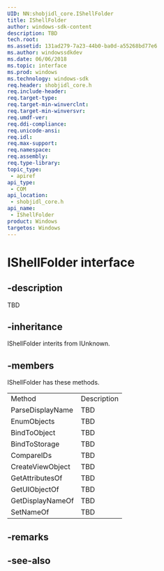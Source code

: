```yaml
---
UID: NN:shobjidl_core.IShellFolder
title: IShellFolder
author: windows-sdk-content
description: TBD
tech.root:
ms.assetid: 131ad279-7a23-44b0-ba0d-a55268bd77e6
ms.author: windowssdkdev
ms.date: 06/06/2018
ms.topic: interface
ms.prod: windows
ms.technology: windows-sdk
req.header: shobjidl_core.h
req.include-header:
req.target-type:
req.target-min-winverclnt:
req.target-min-winversvr:
req.umdf-ver:
req.ddi-compliance:
req.unicode-ansi:
req.idl:
req.max-support:
req.namespace:
req.assembly:
req.type-library: 
topic_type: 
 - apiref
api_type: 
 - COM
api_location: 
 - shobjidl_core.h
api_name: 
 - IShellFolder
product: Windows
targetos: Windows
---
```


# IShellFolder interface

## -description

TBD


## -inheritance
IShellFolder interits from IUnknown. 
## -members

<p>IShellFolder has these methods.</p>
<table>
	<tr>
		<td>Method</td>
		<td>Description</td>
	</tr>
	<tr>
		<td>ParseDisplayName</td>
		<td>TBD</td>
	</tr>
	<tr>
		<td>EnumObjects</td>
		<td>TBD</td>
	</tr>
	<tr>
		<td>BindToObject</td>
		<td>TBD</td>
	</tr>
	<tr>
		<td>BindToStorage</td>
		<td>TBD</td>
	</tr>
	<tr>
		<td>CompareIDs</td>
		<td>TBD</td>
	</tr>
	<tr>
		<td>CreateViewObject</td>
		<td>TBD</td>
	</tr>
	<tr>
		<td>GetAttributesOf</td>
		<td>TBD</td>
	</tr>
	<tr>
		<td>GetUIObjectOf</td>
		<td>TBD</td>
	</tr>
	<tr>
		<td>GetDisplayNameOf</td>
		<td>TBD</td>
	</tr>
	<tr>
		<td>SetNameOf</td>
		<td>TBD</td>
	</tr>
</table>

## -remarks

## -see-also
